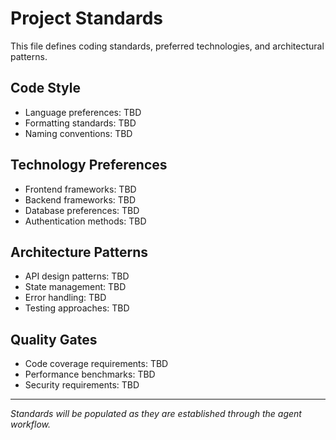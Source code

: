 # Project Standards

This file defines coding standards, preferred technologies, and architectural patterns.

## Code Style
- Language preferences: TBD
- Formatting standards: TBD
- Naming conventions: TBD

## Technology Preferences
- Frontend frameworks: TBD
- Backend frameworks: TBD
- Database preferences: TBD
- Authentication methods: TBD

## Architecture Patterns
- API design patterns: TBD
- State management: TBD
- Error handling: TBD
- Testing approaches: TBD

## Quality Gates
- Code coverage requirements: TBD
- Performance benchmarks: TBD
- Security requirements: TBD

---

*Standards will be populated as they are established through the agent workflow.*